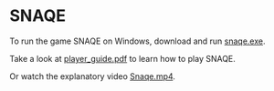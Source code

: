 # SNAQE

To run the game SNAQE on Windows, download and run [snaqe.exe](snaqe.exe).

Take a look at [player_guide.pdf](player_guide.pdf) to learn how to play SNAQE.

Or watch the explanatory video [Snaqe.mp4](Snaqe.mp4).


